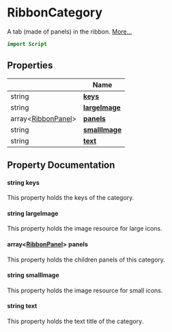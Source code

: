 # RibbonCategory

A tab (made of panels) in the ribbon. [More...](#detailed-description)

```qml
import Script
```

## Properties

| | Name |
|-|-|
|string|**[keys](#keys)**|
|string|**[largeImage](#largeImage)**|
|array<[RibbonPanel](../script/ribbonpanel.md)>|**[panels](#panels)**|
|string|**[smallImage](#smallImage)**|
|string|**[text](#text)**|

## Property Documentation

#### <a name="keys"></a>string **keys**

This property holds the keys of the category.

#### <a name="largeImage"></a>string **largeImage**

This property holds the image resource for large icons.

#### <a name="panels"></a>array<[RibbonPanel](../script/ribbonpanel.md)> **panels**

This property holds the children panels of this category.

#### <a name="smallImage"></a>string **smallImage**

This property holds the image resource for small icons.

#### <a name="text"></a>string **text**

This property holds the text title of the category.
